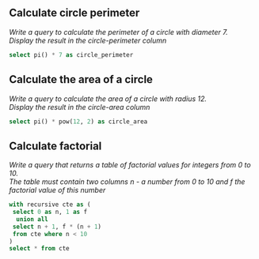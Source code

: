 ## Calculate circle perimeter

_Write a query to calculate the perimeter of a circle with diameter 7._  
_Display the result in the circle-perimeter column_

```sql
select pi() * 7 as circle_perimeter
```

## Calculate the area of a circle

_Write a query to calculate the area of a circle with radius 12._  
_Display the result in the circle-area column_

```sql
select pi() * pow(12, 2) as circle_area
```

## Calculate factorial

_Write a query that returns a table of factorial values for integers from 0 to 10._  
_The table must contain two columns n - a number from 0 to 10 and f the factorial value of this number_

```sql
with recursive cte as (
 select 0 as n, 1 as f
  union all
 select n + 1, f * (n + 1)
 from cte where n < 10
)
select * from cte
```
